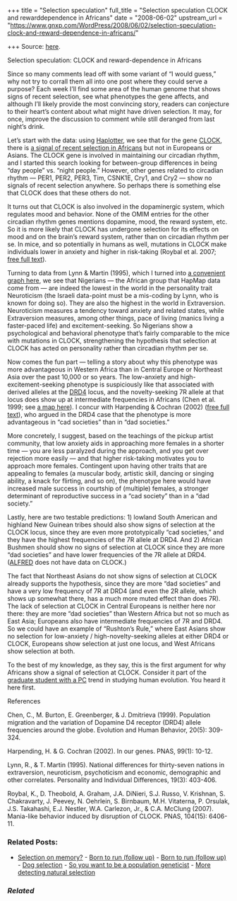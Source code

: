 +++
title = "Selection speculation"
full_title = "Selection speculation CLOCK and rewarddependence in Africans"
date = "2008-06-02"
upstream_url = "https://www.gnxp.com/WordPress/2008/06/02/selection-speculation-clock-and-reward-dependence-in-africans/"

+++
Source: [here](https://www.gnxp.com/WordPress/2008/06/02/selection-speculation-clock-and-reward-dependence-in-africans/).

Selection speculation: CLOCK and reward-dependence in Africans

Since so many comments lead off with some variant of “I would guess,” why not try to corrall them all into one post where they could serve a purpose? Each week I’ll find some area of the human genome that shows signs of recent selection, see what phenotypes the gene affects, and although I’ll likely provide the most convincing story, readers can conjecture to their heart’s content about what might have driven selection. It may, for once, improve the discussion to comment while still deranged from last night’s drink.

Let’s start with the data: using [Haplotter](http://hg-wen.uchicago.edu/selection/haplotter.htm), we see that for the gene [CLOCK](http://www.ncbi.nlm.nih.gov/entrez/dispomim.cgi?id=601851), there is [a signal of recent selection in Africans](http://hg-wen.uchicago.edu/cgi-bin/pvg.cgi?input=1&gid=clock&sz=10) but not in Europeans or Asians. The CLOCK gene is involved in maintaining our circadian rhythm, and I started this search looking for between-group differences in being “day people” vs. “night people.” However, other genes related to circadian rhythm — PER1, PER2, PER3, Tim, CSNK1E, Cry1, and Cry2 — show no signals of recent selection anywhere. So perhaps there is something else that CLOCK does that these others do not.

It turns out that CLOCK is also involved in the dopaminergic system, which regulates mood and behavior. None of the OMIM entries for the other circadian rhythm genes mentions dopamine, mood, the reward system, etc. So it is more likely that CLOCK has undergone selection for its effects on mood and on the brain’s reward system, rather than on circadian rhythm per se. In mice, and so potentially in humans as well, mutations in CLOCK make individuals lower in anxiety and higher in risk-taking (Roybal et al. 2007; [free full text](http://www.pnas.org/cgi/content/full/104/15/6406)).

Turning to data from Lynn & Martin (1995), which I turned into [a convenient graph here](https://www.gnxp.com/blog/2006/10/global-phenotypic-variation-in.php), we see that Nigerians — the African group that HapMap data come from — are indeed the lowest in the world in the personality trait Neuroticism (the Israeli data-point must be a mis-coding by Lynn, who is known for doing so). They are also the highest in the world in Extraversion. Neuroticism measures a tendency toward anxiety and related states, while Extraversion measures, among other things, pace of living (manics living a faster-paced life) and excitement-seeking. So Nigerians show a psychological and behavioral phenotype that’s fairly comparable to the mice with mutations in CLOCK, strengthening the hypothesis that selection at CLOCK has acted on personality rather than circadian rhythm per se.

Now comes the fun part — telling a story about why this phenotype was more advantageous in Western Africa than in Central Europe or Northeast Asia over the past 10,000 or so years. The low-anxiety and high-excitement-seeking phenotype is suspiciously like that associated with derived alleles at the [DRD4](http://www.ncbi.nlm.nih.gov/entrez/dispomim.cgi?id=126452) locus, and the novelty-seeking 7R allele at that locus does show up at intermediate frequencies in Africans (Chen et al. 1999; see [a map here](http://www.genome.uci.edu/images/WorldMap_DRD4Alleles.jpg)). I concur with Harpending & Cochran (2002) ([free full text](http://www.pnas.org/cgi/content/full/99/1/10)), who argued in the DRD4 case that the phenotype is more advantageous in “cad societies” than in “dad societies.”

More concretely, I suggest, based on the teachings of the pickup artist community, that low anxiety aids in approaching more females in a shorter time — you are less paralyzed during the approach, and you get over rejection more easily — and that higher risk-taking motivates you to approach more females. Contingent upon having other traits that are appealing to females (a muscular body, artistic skill, dancing or singing ability, a knack for flirting, and so on), the phenotype here would have increased male success in courtship of (multiple) females, a stronger determinant of reproductive success in a “cad society” than in a “dad society.”

Lastly, here are two testable predictions: 1) lowland South American and highland New Guinean tribes should also show signs of selection at the CLOCK locus, since they are even more prototypically “cad societies,” and they have the highest frequencies of the 7R allele at DRD4. And 2) African Bushmen should show no signs of selection at CLOCK since they are more “dad societies” and have lower frequencies of the 7R allele at DRD4. ([ALFRED](http://alfred.med.yale.edu/) does not have data on CLOCK.)

The fact that Northeast Asians do not show signs of selection at CLOCK already supports the hypothesis, since they are more “dad societies” and have a very low frequency of 7R at DRD4 (and even the 2R allele, which shows up somewhat there, has a much more muted effect than does 7R). The lack of selection at CLOCK in Central Europeans is neither here nor there: they are more “dad societies” than Western Africa but not so much as East Asia; Europeans also have intermediate frequencies of 7R and DRD4. So we could have an example of “Rushton’s Rule,” where East Asians show no selection for low-anxiety / high-novelty-seeking alleles at either DRD4 or CLOCK, Europeans show selection at just one locus, and West Africans show selection at both.

To the best of my knowledge, as they say, this is the first argument for why Africans show a signal of selection at CLOCK. Consider it part of the [graduate student with a PC](https://www.gnxp.com/blog/2006/10/h-allen-orr-on-before-dawn.php) trend in studying human evolution. You heard it here first.

References

Chen, C., M. Burton, E. Greenberger, & J. Dmitrieva (1999). Population migration and the variation of Dopamine D4 receptor (DRD4) allele frequencies around the globe. Evolution and Human Behavior, 20(5): 309-324.

Harpending, H. & G. Cochran (2002). In our genes. PNAS, 99(1): 10-12.

Lynn, R., & T. Martin (1995). National differences for thirty-seven nations in extraversion, neuroticism, psychoticism and economic, demographic and other correlates. Personality and Individual Differences, 19(3): 403-406.

Roybal, K., D. Theobold, A. Graham, J.A. DiNieri, S.J. Russo, V. Krishnan, S. Chakravarty, J. Peevey, N. Oehrlein, S. Birnbaum, M.H. Vitaterna, P. Orsulak, J.S. Takahashi, E.J. Nestler, W.A. Carlezon, Jr., & C.A. McClung (2007). Mania-like behavior induced by disruption of CLOCK. PNAS, 104(15): 6406-11.

### Related Posts:

- [Selection on
  memory?](https://www.gnxp.com/WordPress/2007/07/29/selection-on-memory/) - [Born to run (follow
  up)](https://www.gnxp.com/WordPress/2007/09/14/born-to-run-follow-up/) - [Born to run (follow
  up)](https://www.gnxp.com/WordPress/2007/09/14/born-to-run-follow-up/) - [Dog
  selection](https://www.gnxp.com/WordPress/2010/01/12/dog-selection/) - [So you want to be a population
  geneticist](https://www.gnxp.com/WordPress/2007/09/17/so-you-want-to-be-a-population-geneticist/) - [More detecting natural
  selection](https://www.gnxp.com/WordPress/2007/06/18/more-detecting-natural-selection/)

### *Related*

[](https://www.addtoany.com/add_to/facebook?linkurl=https%3A%2F%2Fwww.gnxp.com%2FWordPress%2F2008%2F06%2F02%2Fselection-speculation-clock-and-reward-dependence-in-africans%2F&linkname=Selection%20speculation%3A%20CLOCK%20and%20reward-dependence%20in%20Africans "Facebook")[](https://www.addtoany.com/add_to/twitter?linkurl=https%3A%2F%2Fwww.gnxp.com%2FWordPress%2F2008%2F06%2F02%2Fselection-speculation-clock-and-reward-dependence-in-africans%2F&linkname=Selection%20speculation%3A%20CLOCK%20and%20reward-dependence%20in%20Africans "Twitter")[](https://www.addtoany.com/add_to/email?linkurl=https%3A%2F%2Fwww.gnxp.com%2FWordPress%2F2008%2F06%2F02%2Fselection-speculation-clock-and-reward-dependence-in-africans%2F&linkname=Selection%20speculation%3A%20CLOCK%20and%20reward-dependence%20in%20Africans "Email")[](https://www.addtoany.com/share)
